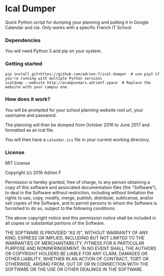 # Ical Dumper

Quick Python script for dumping your planning and putting it in Google Calendar and cie. Only works with a specific French IT School.

### Dependencies

You will need Python 3 and pip on your system.

### Getting started

```
pip install git+https://github.com/adrien-f/ical-dumper  # use pip3 if you're running with multiple Python versions
icaldump --website http://ecampusmars.adrienf.space  # Replace the website with your campus one.
```

### How does it work?

You will be prompted for your school planning website root url, your username and password. 

The planning will then be dumped from October 2016 to June 2017 and formatted as an ical file. 

You will then have a `calendar.ics` file in your current working directory.

### License

MIT License

Copyright (c) 2016 Adrien F

Permission is hereby granted, free of charge, to any person obtaining a copy
of this software and associated documentation files (the "Software"), to deal
in the Software without restriction, including without limitation the rights
to use, copy, modify, merge, publish, distribute, sublicense, and/or sell
copies of the Software, and to permit persons to whom the Software is
furnished to do so, subject to the following conditions:

The above copyright notice and this permission notice shall be included in all
copies or substantial portions of the Software.

THE SOFTWARE IS PROVIDED "AS IS", WITHOUT WARRANTY OF ANY KIND, EXPRESS OR
IMPLIED, INCLUDING BUT NOT LIMITED TO THE WARRANTIES OF MERCHANTABILITY,
FITNESS FOR A PARTICULAR PURPOSE AND NONINFRINGEMENT. IN NO EVENT SHALL THE
AUTHORS OR COPYRIGHT HOLDERS BE LIABLE FOR ANY CLAIM, DAMAGES OR OTHER
LIABILITY, WHETHER IN AN ACTION OF CONTRACT, TORT OR OTHERWISE, ARISING FROM,
OUT OF OR IN CONNECTION WITH THE SOFTWARE OR THE USE OR OTHER DEALINGS IN THE
SOFTWARE.
